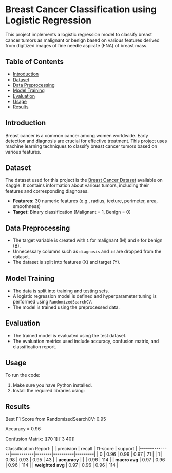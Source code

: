 # Breast Cancer Classification using Logistic Regression

This project implements a logistic regression model to classify breast cancer tumors as malignant or benign based on various features derived from digitized images of fine needle aspirate (FNA) of breast mass.

## Table of Contents

- [Introduction](#introduction)
- [Dataset](#dataset)
- [Data Preprocessing](#data-preprocessing)
- [Model Training](#model-training)
- [Evaluation](#evaluation)
- [Usage](#usage)
- [Results](#results)

## Introduction

Breast cancer is a common cancer among women worldwide. Early detection and diagnosis are crucial for effective treatment. This project uses machine learning techniques to classify breast cancer tumors based on various features.

## Dataset

The dataset used for this project is the [Breast Cancer Dataset](https://www.kaggle.com/datasets/nancyalaswad90/breast-cancer-dataset/data) available on Kaggle. It contains information about various tumors, including their features and corresponding diagnoses.

- **Features:** 30 numeric features (e.g., radius, texture, perimeter, area, smoothness)
- **Target:** Binary classification (Malignant = 1, Benign = 0)

## Data Preprocessing

- The target variable is created with `1` for malignant (M) and `0` for benign (B).
- Unnecessary columns such as `diagnosis` and `id` are dropped from the dataset.
- The dataset is split into features (X) and target (Y).

## Model Training

- The data is split into training and testing sets.
- A logistic regression model is defined and hyperparameter tuning is performed using `RandomizedSearchCV`.
- The model is trained using the preprocessed data.

## Evaluation

- The trained model is evaluated using the test dataset.
- The evaluation metrics used include accuracy, confusion matrix, and classification report.

## Usage

To run the code:

1. Make sure you have Python installed.
2. Install the required libraries using:

## Results

Best F1 Score from RandomizedSearchCV: 0.95

Accuracy = 0.96

Confusion Matrix:
[[70  1]
 [ 3 40]]
 
Classification Report:
|               | precision | recall | f1-score | support |
|---------------|-----------|--------|----------|---------|
| 0             | 0.96      | 0.99   | 0.97     | 71      |
| 1             | 0.98      | 0.93   | 0.95     | 43      |
| **accuracy**  |           |        | 0.96     | 114     |
| **macro avg** | 0.97      | 0.96   | 0.96     | 114     |
| **weighted avg** | 0.97   | 0.96   | 0.96     | 114     |

